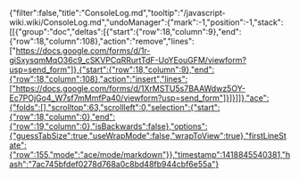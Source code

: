 {"filter":false,"title":"ConsoleLog.md","tooltip":"/javascript-wiki.wiki/ConsoleLog.md","undoManager":{"mark":-1,"position":-1,"stack":[[{"group":"doc","deltas":[{"start":{"row":18,"column":9},"end":{"row":18,"column":108},"action":"remove","lines":["https://docs.google.com/forms/d/1r-giSxysqmMqO36c9_cSKVPCqRRurtTdF-UoYEouGFM/viewform?usp=send_form"]},{"start":{"row":18,"column":9},"end":{"row":18,"column":108},"action":"insert","lines":["https://docs.google.com/forms/d/1XrMSTU5s7BAAWdwz5OY-Ec7POjGo4_W7sf7mMmfPa40/viewform?usp=send_form"]}]}]]},"ace":{"folds":[],"scrolltop":63,"scrollleft":0,"selection":{"start":{"row":18,"column":0},"end":{"row":19,"column":0},"isBackwards":false},"options":{"guessTabSize":true,"useWrapMode":false,"wrapToView":true},"firstLineState":{"row":155,"mode":"ace/mode/markdown"}},"timestamp":1418845540381,"hash":"7ac745bfdef0278d768a0c8bd48fb944cbf6e55a"}